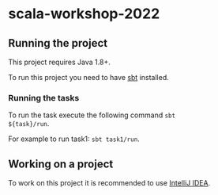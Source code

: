 # scala-workshop-2022

## Running the project
This project requires Java 1.8+.

To run this project you need to have <a href="https://www.scala-sbt.org/">sbt</a> installed.

### Running the tasks
To run the task execute the following command <code>sbt ${task}/run</code>.

For example to run task1: <code>sbt task1/run</code>.

## Working on a project
To work on this project it is recommended to use <a href="https://www.jetbrains.com/idea/">IntelliJ IDEA</a>.